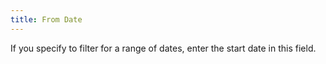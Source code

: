 ```yaml
---
title: From Date
---
```



If you specify to filter for a range of dates, enter the start date  in this field.
